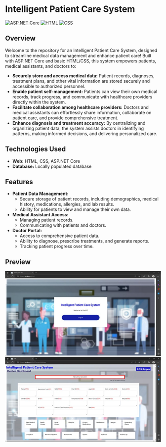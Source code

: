 # Intelligent Patient Care System

<p>
  <a href="https://dotnet.microsoft.com/en-us/apps/aspnet"><img src="https://img.shields.io/badge/ASP.NET_Core-512BD4?style=for-the-badge&logo=dotnet&logoColor=white" alt="ASP.NET Core"/></a>
  <a href="https://developer.mozilla.org/en-US/docs/Web/HTML"><img src="https://img.shields.io/badge/HTML-E34F26?style=for-the-badge&logo=html5&logoColor=white" alt="HTML"/></a>
  <a href="https://developer.mozilla.org/en-US/docs/Web/CSS"><img src="https://img.shields.io/badge/CSS-1572B6?style=for-the-badge&logo=css3&logoColor=white" alt="CSS"/></a>
  <a href="https://img.shields.io/badge/Database-Local-4CAF50?style=for-the-badge" alt="Database"/></a>
</p>

## Overview

Welcome to the repository for an Intelligent Patient Care System, designed to streamline medical data management and enhance patient care! Built with ASP.NET Core and basic HTML/CSS, this system empowers patients, medical assistants, and doctors to:

- **Securely store and access medical data:** Patient records, diagnoses, treatment plans, and other vital information are stored securely and accessible to authorized personnel.
- **Enable patient self-management:** Patients can view their own medical records, track progress, and communicate with healthcare providers directly within the system.
- **Facilitate collaboration among healthcare providers:** Doctors and medical assistants can effortlessly share information, collaborate on patient care, and provide comprehensive treatment.
- **Enhance diagnosis and treatment accuracy:** By centralizing and organizing patient data, the system assists doctors in identifying patterns, making informed decisions, and delivering personalized care.

## Technologies Used

- **Web:** HTML, CSS, ASP.NET Core
- **Database:** Locally populated database

## Features

- **Patient Data Management:**
    - Secure storage of patient records, including demographics, medical history, medications, allergies, and lab results.
    - Ability for patients to view and manage their own data.
- **Medical Assistant Access:**
    - Managing patient records.
    - Communicating with patients and doctors.
- **Doctor Portal:**
    - Access to comprehensive patient data.
    - Ability to diagnose, prescribe treatments, and generate reports.
    - Tracking patient progress over time.
## Preview 
![Alt text](images/Preview_1.jpg?raw=true "Preview_1")
![Alt text](images/Preview_2.jpg?raw=true "Preview_2")
